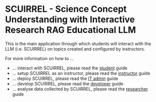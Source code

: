 # SCUIRREL - Science Concept Understanding with Interactive Research RAG Educational LLM

This is the main application through which students will interact with the LLM (i.e.
SCUIRREL) on topics created and configured by instructors.

For more information on how to ...

- ... interact with SCUIRREL, please read the [student](../docs/student.md) guide
- ... setup SCUIRREL as an instructor, please read the
  [instructor](../docs/instructor.md) guide
- ... deploy SCUIRREL, please read the [IT admin](../docs/ITadmin.md) guide
- ... develop SCUIRREL, please read the [developer](../docs/developer.md) guide
- ... analyse data collected by SCUIRREL, please read the
  [researcher](../docs/researcher.md) guide
